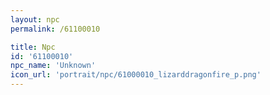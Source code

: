 ```yaml
---
layout: npc
permalink: /61100010

title: Npc
id: '61100010'
npc_name: 'Unknown'
icon_url: 'portrait/npc/61000010_lizarddragonfire_p.png'
---
```

